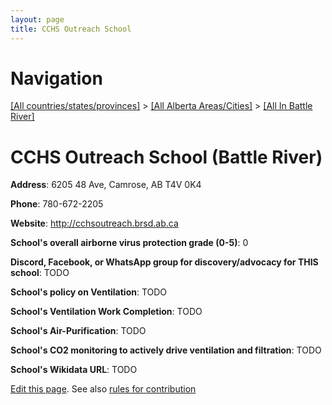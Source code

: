 ```yaml
---
layout: page
title: CCHS Outreach School
---
```

# Navigation

[[All countries/states/provinces]](../../..) > [[All Alberta Areas/Cities]](../..) > [[All In Battle River]](..)

# CCHS Outreach School (Battle River)

**Address**: 6205 48 Ave, Camrose, AB T4V 0K4

**Phone**: 780-672-2205

**Website**: <http://cchsoutreach.brsd.ab.ca>

**School's overall airborne virus protection grade (0-5)**: 0

**Discord, Facebook, or WhatsApp group for discovery/advocacy for THIS school**: TODO

**School's policy on Ventilation**: TODO

**School's Ventilation Work Completion**: TODO

**School's Air-Purification**: TODO

**School's CO2 monitoring to actively drive ventilation and filtration**: TODO

**School's Wikidata URL**: TODO


[Edit this page](https://github.com/ventilate-schools/AB/edit/main/./Battle_River/CCHS_Outreach_School.md). See also [rules for contribution](../../../contribution-rules/)